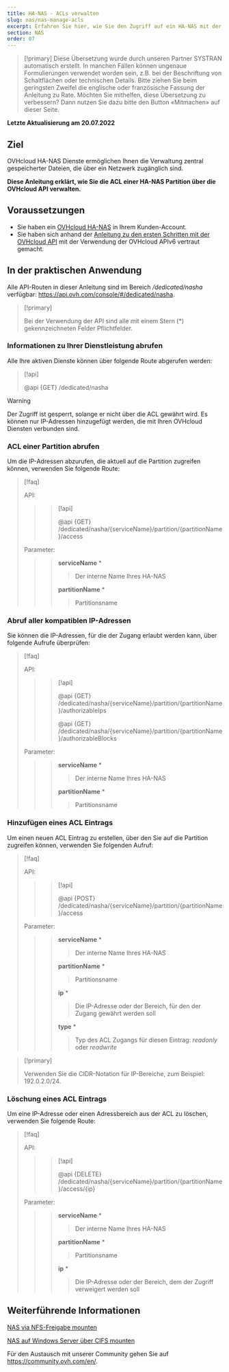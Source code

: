 ```yaml
---
title: HA-NAS - ACLs verwalten
slug: nas/nas-manage-acls
excerpt: Erfahren Sie hier, wie Sie den Zugriff auf ein HA-NAS mit der OVHcloud API verwalten
section: NAS
order: 07
---
```


> [!primary]
> Diese Übersetzung wurde durch unseren Partner SYSTRAN automatisch erstellt. In manchen Fällen können ungenaue Formulierungen verwendet worden sein, z.B. bei der Beschriftung von Schaltflächen oder technischen Details. Bitte ziehen Sie beim geringsten Zweifel die englische oder französische Fassung der Anleitung zu Rate. Möchten Sie mithelfen, diese Übersetzung zu verbessern? Dann nutzen Sie dazu bitte den Button «Mitmachen» auf dieser Seite.
>

**Letzte Aktualisierung am 20.07.2022**

## Ziel

OVHcloud HA-NAS Dienste ermöglichen Ihnen die Verwaltung zentral gespeicherter Dateien, die über ein Netzwerk zugänglich sind.

**Diese Anleitung erklärt, wie Sie die ACL einer HA-NAS Partition über die OVHcloud API verwalten.**

## Voraussetzungen

- Sie haben ein [OVHcloud HA-NAS](https://www.ovh.com/de/nas/) in Ihrem Kunden-Account.
- Sie haben sich anhand der [Anleitung zu den ersten Schritten mit der OVHcloud API](https://docs.ovh.com/de/api/first-steps-with-ovh-api/) mit der Verwendung der OVHcloud APIv6 vertraut gemacht.

## In der praktischen Anwendung

Alle API-Routen in dieser Anleitung sind im Bereich */dedicated/nasha* verfügbar: <https://api.ovh.com/console/#/dedicated/nasha>.

> [!primary]
>
> Bei der Verwendung der API sind alle mit einem Stern (\*) gekennzeichneten Felder Pflichtfelder.
>

### Informationen zu Ihrer Dienstleistung abrufen

Alle Ihre aktiven Dienste können über folgende Route abgerufen werden:

> [!api]
>
> @api {GET} /dedicated/nasha
>

> [!warning]
>
> Der Zugriff ist gesperrt, solange er nicht über die ACL gewährt wird. Es können nur IP-Adressen hinzugefügt werden, die mit Ihren OVHcloud Diensten verbunden sind.
>

### ACL einer Partition abrufen

Um die IP-Adressen abzurufen, die aktuell auf die Partition zugreifen können, verwenden Sie folgende Route:

> [!faq]
>
> API:
>
>> > [!api]
>> >
>> > @api {GET} /dedicated/nasha/{serviceName}/partition/{partitionName}/access
>> >
>>
>
> Parameter:
>
>> > **serviceName** *
>> >
>> >> Der interne Name Ihres HA-NAS
>> >
>> > **partitionName** *
>> >
>> >> Partitionsname
>

### Abruf aller kompatiblen IP-Adressen

Sie können die IP-Adressen, für die der Zugang erlaubt werden kann, über folgende Aufrufe überprüfen:

> [!faq]
>
> API:
>
>> > [!api]
>> >
>> > @api {GET} /dedicated/nasha/{serviceName}/partition/{partitionName}/authorizableIps
>> >
>> > @api {GET} /dedicated/nasha/{serviceName}/partition/{partitionName}/authorizableBlocks
>> >
>>
>
> Parameter:
>
>> > **serviceName** *
>> >
>> >> Der interne Name Ihres HA-NAS
>> >
>> > **partitionName** *
>> >
>> >> Partitionsname
>

### Hinzufügen eines ACL Eintrags

Um einen neuen ACL Eintrag zu erstellen, über den Sie auf die Partition zugreifen können, verwenden Sie folgenden Aufruf:

> [!faq]
>
> API:
>
>> > [!api]
>> >
>> > @api {POST} /dedicated/nasha/{serviceName}/partition/{partitionName}/access
>> >
>>
>
> Parameter:
>
>> > **serviceName** *
>> >
>> >> Der interne Name Ihres HA-NAS
>> >
>> > **partitionName** *
>> >
>> >> Partitionsname
>> >
>> > **ip** *
>> >
>> >> Die IP-Adresse oder der Bereich, für den der Zugang gewährt werden soll
>> >
>> > **type** *
>> >
>> >> Typ des ACL Zugangs für diesen Eintrag: *readonly* oder *readwrite*
>

> [!primary]
>
> Verwenden Sie die CIDR-Notation für IP-Bereiche, zum Beispiel: 192.0.2.0/24.
>

### Löschung eines ACL Eintrags

Um eine IP-Adresse oder einen Adressbereich aus der ACL zu löschen, verwenden Sie folgende Route:

> [!faq]
>
> API:
>
>> > [!api]
>> >
>> > @api {DELETE} /dedicated/nasha/{serviceName}/partition/{partitionName}/access/{ip}
>> >
>>
>
> Parameter:
>
>> > **serviceName** *
>> >
>> >> Der interne Name Ihres HA-NAS
>> >
>> > **partitionName** *
>> >
>> >> Partitionsname
>> >
>> > **ip** *
>> >
>> >> Die IP-Adresse oder der Bereich, dem der Zugriff verweigert werden soll
>

## Weiterführende Informationen

[NAS via NFS-Freigabe mounten](../nas-nfs/)

[NAS auf Windows Server über CIFS mounten](../nas-cifs/)

Für den Austausch mit unserer Community gehen Sie auf <https://community.ovh.com/en/>.